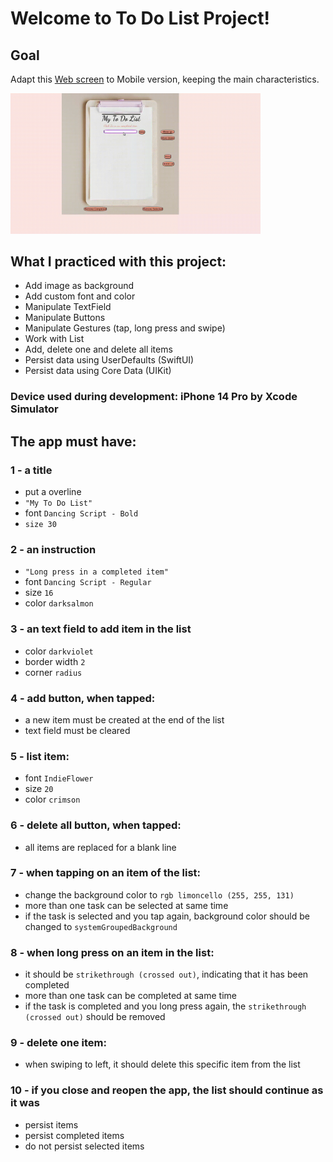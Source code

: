 # Welcome to To Do List Project!

## Goal
Adapt this [Web screen](https://carolbezerra-dev.github.io/trybe-projects-front-end/1.Fundamentals/5.DOM-Selectors/ToDo-List/) to Mobile version, keeping the main characteristics.

<img src="./webversion.gif" width="400">

<!-- ### 💡 See the following example of what the project might look like  

<img src="./simulation.gif" width="200"> -->

## What I practiced with this project:

- Add image as background
- Add custom font and color
- Manipulate TextField
- Manipulate Buttons
- Manipulate Gestures (tap, long press and swipe)
- Work with List
- Add, delete one and delete all items
- Persist data using UserDefaults (SwiftUI)
- Persist data using Core Data (UIKit)

### Device used during development: iPhone 14 Pro by Xcode Simulator

## The app must have:

### 1 - a title

- put a overline
- `"My To Do List"`
- font `Dancing Script - Bold`
- `size 30`

### 2 - an instruction

- `"Long press in a completed item"`
- font `Dancing Script - Regular`
- size `16`
- color `darksalmon`

### 3 - an text field to add item in the list

- color `darkviolet`
- border width `2` 
- corner `radius`

### 4 - add button, when tapped:

- a new item must be created at the end of the list
- text field must be cleared

### 5 - list item:

- font `IndieFlower`
- size `20`
- color `crimson`

### 6 - delete all button, when tapped:

- all items are replaced for a blank line

### 7 - when tapping on an item of the list:

- change the background color to `rgb limoncello (255, 255, 131)`
- more than one task can be selected at same time
- if the task is selected and you tap again, background color should be changed to `systemGroupedBackground`

### 8 - when long press on an item in the list:

- it should be `strikethrough (crossed out)`, indicating that it has been completed
- more than one task can be completed at same time
- if the task is completed and you long press again, the `strikethrough (crossed out)` should be removed

### 9 - delete one item:

- when swiping to left, it should delete this specific item from the list

### 10 - if you close and reopen the app, the list should continue as it was

- persist items
- persist completed items
- do not persist selected items
